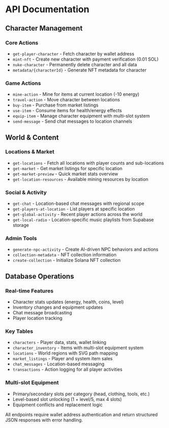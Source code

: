 # API Documentation

## Character Management

### Core Actions

- `get-player-character` - Fetch character by wallet address
- `mint-nft` - Create new character with payment verification (0.01 SOL)
- `nuke-character` - Permanently delete character and all data
- `metadata/{characterId}` - Generate NFT metadata for character

### Game Actions

- `mine-action` - Mine for items at current location (-10 energy)
- `travel-action` - Move character between locations
- `buy-item` - Purchase from market listings
- `use-item` - Consume items for health/energy effects
- `equip-item` - Manage character equipment with multi-slot system
- `send-message` - Send chat messages to location channels

## World & Content

### Locations & Market

- `get-locations` - Fetch all locations with player counts and sub-locations
- `get-market` - Get market listings for specific location
- `get-market-preview` - Quick market stats overview
- `get-location-resources` - Available mining resources by location

### Social & Activity

- `get-chat` - Location-based chat messages with regional scope
- `get-players-at-location` - List players at specific location
- `get-global-activity` - Recent player actions across the world
- `get-local-radio` - Location-specific music playlists from Supabase storage

### Admin Tools

- `generate-npc-activity` - Create AI-driven NPC behaviors and actions
- `collection-metadata` - NFT collection information
- `create-collection` - Initialize Solana NFT collection

## Database Operations

### Real-time Features

- Character stats updates (energy, health, coins, level)
- Inventory changes and equipment updates
- Chat message broadcasting
- Player location tracking

### Key Tables

- `characters` - Player data, stats, wallet linking
- `character_inventory` - Items with multi-slot equipment system
- `locations` - World regions with SVG path mapping
- `market_listings` - Player and system item sales
- `chat_messages` - Location-based messaging
- `transactions` - Action logging for all player activities

### Multi-slot Equipment

- Primary/secondary slots per category (head, clothing, tools, etc.)
- Level-based slot unlocking (1 + level/5, max 4 slots)
- Equipment conflicts and replacement logic

All endpoints require wallet address authentication and return structured JSON responses with error handling.
